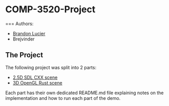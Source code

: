 # COMP-3520-Project
===
Authors:
- [Brandon Lucier](https://github.com/Scetch)
- Brejvinder

## The Project
The following project was split into 2 parts:
- [2.5D SDL CXX scene](https://github.com/Brejvinder/COMP-3520-Project/tree/master/SDL2TemplateCMake)
- [3D OpenGL Rust scene](https://github.com/Brejvinder/COMP-3520-Project/tree/master/spinning_cube)

Each part has their own dedicated README.md file explaining notes on the implementation and how to run each part of the demo.